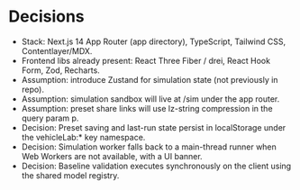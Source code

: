 # Decisions

- Stack: Next.js 14 App Router (app directory), TypeScript, Tailwind CSS, Contentlayer/MDX.
- Frontend libs already present: React Three Fiber / drei, React Hook Form, Zod, Recharts.
- Assumption: introduce Zustand for simulation state (not previously in repo).
- Assumption: simulation sandbox will live at /sim under the app router.
- Assumption: preset share links will use lz-string compression in the query param p.
- Decision: Preset saving and last-run state persist in localStorage under the vehicleLab:* key namespace.
- Decision: Simulation worker falls back to a main-thread runner when Web Workers are not available, with a UI banner.
- Decision: Baseline validation executes synchronously on the client using the shared model registry.

